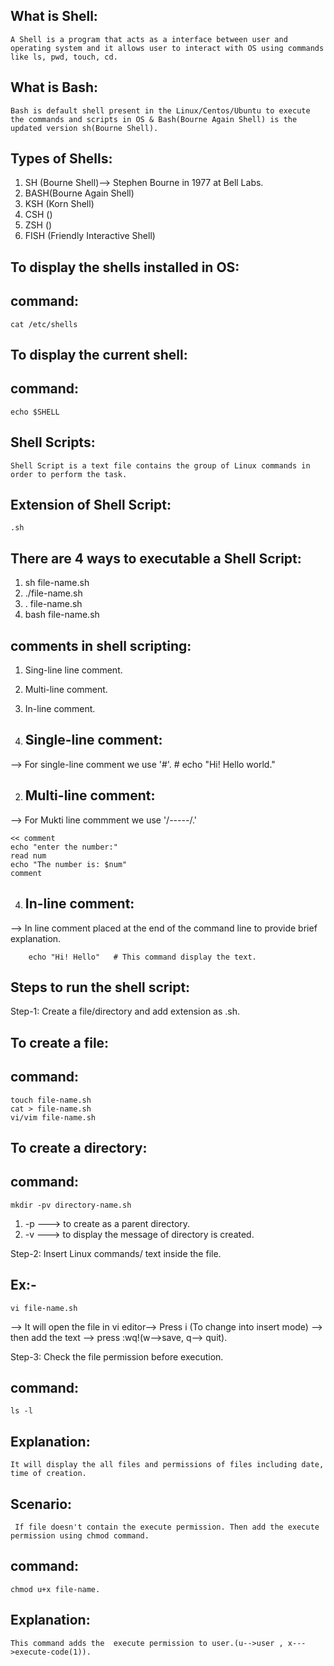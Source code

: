 What is Shell:
--------------
	A Shell is a program that acts as a interface between user and operating system and it allows user to interact with OS using commands like ls, pwd, touch, cd.

What is Bash:
------------
	Bash is default shell present in the Linux/Centos/Ubuntu to execute the commands and scripts in OS & Bash(Bourne Again Shell) is the updated version sh(Bourne Shell).

Types of Shells:
---------------
1) SH  (Bourne Shell)--> Stephen Bourne in 1977 at Bell Labs.
2) BASH(Bourne Again Shell)
3) KSH (Korn Shell)
4) CSH ()
5) ZSH ()
6) FISH (Friendly Interactive Shell)

To display the shells installed in OS:
------------------------------------
command:
--------

	cat /etc/shells


To display the current shell:
----------------------------
command:
-------

	echo $SHELL


Shell Scripts:
--------------

	Shell Script is a text file contains the group of Linux commands in order to perform the task.


Extension of Shell Script:
-------------------------
	.sh


There are 4 ways to executable a Shell Script:
---------------------------------------------
1) sh file-name.sh
2) ./file-name.sh
3) . file-name.sh
4) bash file-name.sh

comments in shell scripting:
----------------------------
1) Sing-line  line comment.
2) Multi-line comment.
3) In-line comment.

1) Single-line comment:
   --------------------
--> For single-line comment we use '#'.
		# echo "Hi! Hello world."          

2) Multi-line comment:
   -------------------
--> For Mukti line commment we use '/*-----*/.'
   
   	<< comment
   	echo "enter the number:"
   	read num
   	echo "The number is: $num"
   	comment


4) In-line comment:
   ----------------
--> In line comment placed at the end of the command line to provide brief explanation.

		echo "Hi! Hello"   # This command display the text.
	

Steps to run the shell script:
------------------------------
Step-1: Create a file/directory and add extension as .sh.


To create a file:
----------------
command:
--------
	touch file-name.sh
	cat > file-name.sh
	vi/vim file-name.sh 

To create a directory:
----------------------
command:
-------
	mkdir -pv directory-name.sh 

1) -p ---> to create as a parent directory.
2) -v ---> to display the message of directory is created.


Step-2: Insert Linux commands/ text inside the file.

Ex:-
----
	vi file-name.sh 
--> It will open the file in vi editor--> Press i (To change into insert mode) --> then add the text --> press :wq!(w-->save, q--> quit).


Step-3: Check the file permission before execution.

command:
--------
	ls -l 

Explanation:
------------

	It will display the all files and permissions of files including date, time of creation.



Scenario:
---------
	 If file doesn't contain the execute permission. Then add the execute permission using chmod command.


command:
-------
	chmod u+x file-name.


Explanation:
------------
	This command adds the  execute permission to user.(u-->user , x--->execute-code(1)).

